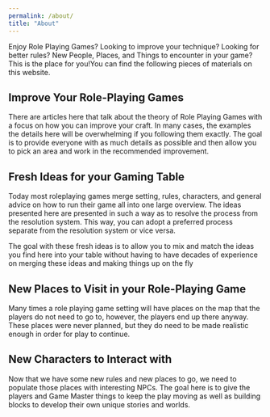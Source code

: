 ```yaml
---
permalink: /about/
title: "About"
---
```


Enjoy Role Playing Games?  Looking to improve your technique?  Looking for better rules?  New People, Places, and Things to encounter in your game?  This is the place for you!You can find the following pieces of materials on this website.

## Improve Your Role-Playing Games
There are articles here that talk about the theory of Role Playing Games with a focus on how you can improve your craft.  In many cases, the examples the details here will be overwhelming if you following them exactly.  The goal is to provide everyone with as much details as possible and then allow you to pick an area and work in the recommended improvement.

## Fresh Ideas for your Gaming Table
Today most roleplaying games merge setting, rules, characters, and general advice on how to run their game all into one large overview.  The ideas presented here are presented in such a way as to resolve the process from the resolution system.  This way, you can adopt a preferred process separate from the resolution system or vice versa. 

The goal with these fresh ideas is to allow you to mix and match the ideas you find here into your table without having to have decades of experience on merging these ideas and making things up on the fly

## New Places to Visit in your Role-Playing Game
Many times a role playing game setting will have places on the map that the players do not need to go to, however, the players end up there anyway.  These places were never planned, but they do need to be made realistic enough in order for play to continue. 

## New Characters to Interact with
Now that we have some new rules and new places to go, we need to populate those places with interesting NPCs.  The goal here is to give the players and Game Master things to keep the play moving as well as building blocks to develop their own unique stories and worlds.
